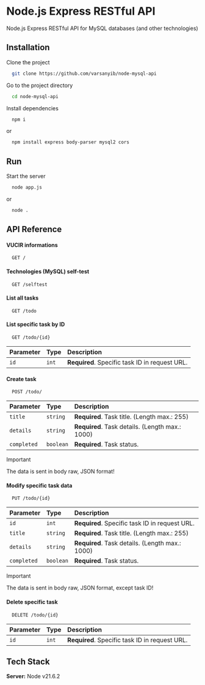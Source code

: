 
# Node.js Express RESTful API

Node.js Express RESTful API for MySQL databases (and other technologies)



## Installation

Clone the project

```bash
  git clone https://github.com/varsanyib/node-mysql-api
```

Go to the project directory

```bash
  cd node-mysql-api
```

Install dependencies

```bash
  npm i
```
or
```bash
  npm install express body-parser mysql2 cors
```
    
## Run

Start the server

```bash
  node app.js
```
or
```bash
  node .
```


## API Reference

#### VUCIR informations

```
  GET /
```

#### Technologies (MySQL) self-test

```
  GET /selftest
```

#### List all tasks

```
  GET /todo
```

#### List specific task by ID

```
  GET /todo/{id}
```
| Parameter | Type     | Description                |
| :-------- | :------- | :------------------------- |
| `id` | `int` | **Required**. Specific task ID in request URL. |

#### Create task

```
  POST /todo/
```
| Parameter | Type     | Description                |
| :-------- | :------- | :------------------------- |
| `title` | `string` | **Required**. Task title. (Length max.: 255) |
| `details` | `string` | **Required**. Task details. (Length max.: 1000) |
| `completed` | `boolean` | **Required**. Task status. |

> [!IMPORTANT]
> The data is sent in body raw, JSON format!

#### Modify specific task data

```
  PUT /todo/{id}
```
| Parameter | Type     | Description                |
| :-------- | :------- | :------------------------- |
| `id` | `int` | **Required**. Specific task ID in request URL. |
| `title` | `string` | **Required**. Task title. (Length max.: 255) |
| `details` | `string` | **Required**. Task details. (Length max.: 1000) |
| `completed` | `boolean` | **Required**. Task status. |

> [!IMPORTANT]
> The data is sent in body raw, JSON format, except task ID!

#### Delete specific task

```
  DELETE /todo/{id}
```
| Parameter | Type     | Description                |
| :-------- | :------- | :------------------------- |
| `id` | `int` | **Required**. Specific task ID in request URL. |


## Tech Stack

**Server:** Node v21.6.2
